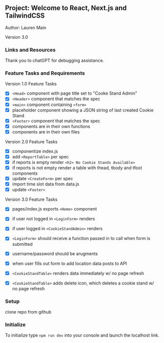 ## Project: Welcome to React, Next.js and TailwindCSS

Author: Lauren Main

Version 3.0

### Links and Resources

Thank you to chatGPT for debugging assistance. 

### Feature Tasks and Requirements

Version 1.0 Feature Tasks

- [x] `<Head>` component with page title set to "Cooke Stand Admin"
- [x] `<Header>` component that matches the spec
- [x] `<main>` component containing `<form>`
- [x] placeholder component showing a JSON string of last created Cookie Stand
- [x] `<Footer>` component that matches the spec
- [x] components are in their own functions
- [x] components are in their own files

Version 2.0 Feature Tasks

- [x] componentize index.js
- [x] add `<ReportTable>` per spec
- [x] if reports is empty render `<h2> No Cookie Stands Available>`
- [x] if reports is not empty render a table with thead, tbody and tfoot components
- [x] update `<CreateForm>` per spec
- [x] import time slot data from data.js
- [x] update `<Footer>`

Version 3.0 Feature Tasks

- [x] pages/index.js exports `<Home>` component
- [x] if user not logged in `<LoginForm>` renders
- [x] if user logged in `<CookieStandAdmin>` renders
- [x] `<LoginForm>` should receive a function passed in to call when form is submitted
- [x] username/password should be arugments
- [x] when user fills out form to add location data posts to API
- [x] `<CookieStandTable>` renders data immediately w/ no page refresh
- [x] `<CookieStandTable>` adds delete icon, which deletes a cookie stand w/ no page refresh


### Setup

clone repo from github

### Initialize

To initialize type `npm run dev` into your console and launch the localhost link. 